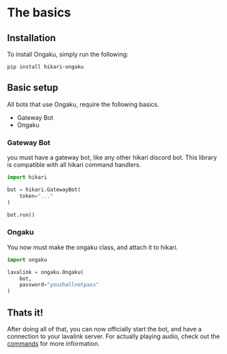 # The basics

## Installation #

To install Ongaku, simply run the following:

```
pip install hikari-ongaku
```

## Basic setup #


All bots that use Ongaku, require the following basics. 

 - Gateway Bot
 - Ongaku

### Gateway Bot #

you must have a gateway bot, like any other hikari discord bot. This library is compatible with all hikari command handlers.

```python
import hikari

bot = hikari.GatewayBot(
    token="..."
)

bot.run()
```

### Ongaku #

You now must make the ongaku class, and attach it to hikari.

```python
import ongaku

lavalink = ongaku.Ongaku(
    bot,
    password="youshallnotpass"
)
```

## Thats it!

After doing all of that, you can now officially start the bot, and have a connection to your lavalink server.
For actually playing audio, check out the [commands](commands.md) for more information.